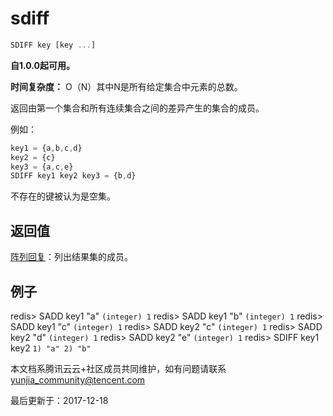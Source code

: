 # sdiff

```javascript
SDIFF key [key ...]
```

**自1.0.0起可用。**

**时间复杂度：** O（N）其中N是所有给定集合中元素的总数。

返回由第一个集合和所有连续集合之间的差异产生的集合的成员。

例如：

```javascript
key1 = {a,b,c,d}
key2 = {c}
key3 = {a,c,e}
SDIFF key1 key2 key3 = {b,d}
```

不存在的键被认为是空集。

## 返回值

[阵列回复](https://redis.io/topics/protocol#array-reply)：列出结果集的成员。

## 例子

redis> SADD key1 "a" `(integer) 1` redis> SADD key1 "b" `(integer) 1` redis> SADD key1 "c" `(integer) 1` redis> SADD key2 "c" `(integer) 1` redis> SADD key2 "d" `(integer) 1` redis> SADD key2 "e" `(integer) 1` redis> SDIFF key1 key2 `1) "a" 2) "b"`

本文档系腾讯云云+社区成员共同维护，如有问题请联系 yunjia_community@tencent.com

最后更新于：2017-12-18